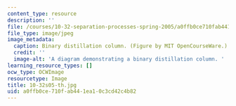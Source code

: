 ```yaml
---
content_type: resource
description: ''
file: /courses/10-32-separation-processes-spring-2005/a0ffb0ce710fab441ea10c3cd42c4b82_10-32s05-th.jpg
file_type: image/jpeg
image_metadata:
  caption: Binary distillation column. (Figure by MIT OpenCourseWare.)
  credit: ''
  image-alt: 'A diagram demonstrating a binary distillation column. '
learning_resource_types: []
ocw_type: OCWImage
resourcetype: Image
title: 10-32s05-th.jpg
uid: a0ffb0ce-710f-ab44-1ea1-0c3cd42c4b82
---
```

